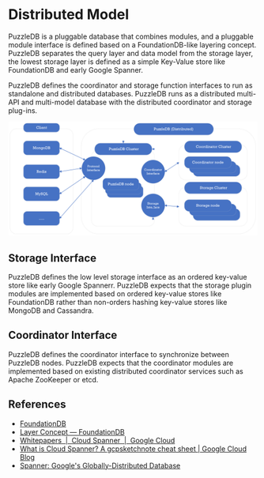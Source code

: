 # Distributed Model

PuzzleDB is a pluggable database that combines modules, and a pluggable module interface is defined based on a FoundationDB-like layering concept. PuzzleDB separates the query layer and data model from the storage layer, the lowest storage layer is defined as a simple Key-Value store like FoundationDB and early Google Spanner.

PuzzleDB defines the coordinator and storage function interfaces to run as standalone and distributed databases. PuzzleDB runs as a distributed multi-API and multi-model database with the distributed coordinator and storage plug-ins.

![](img/distributed_model.png)

## Storage Interface

PuzzleDB defines the low level storage interface as an ordered key-value store like early Google Spannerr. PuzzleDB expects that the storage plugin modules are implemented based on ordered key-value stores like FoundationDB rather than non-orders hashing key-value stores like MongoDB and Cassandra. 

## Coordinator Interface

PuzzleDB defines the coordinator interface to synchronize between PuzzleDB nodes. PuzzleDB expects that the coordinator modules are implemented based on existing distributed coordinator services such as Apache ZooKeeper or etcd.

## References

- [FoundationDB](https://www.foundationdb.org/)
- [Layer Concept — FoundationDB ](https://apple.github.io/foundationdb/layer-concept.html)
- [Whitepapers  |  Cloud Spanner  |  Google Cloud](https://cloud.google.com/spanner/docs/whitepapers)
- [What is Cloud Spanner? A gcpsketchnote cheat sheet | Google Cloud Blog](https://cloud.google.com/blog/en/topics/developers-practitioners/what-cloud-spanner?hl=en)
- [Spanner: Google's Globally-Distributed Database](https://research.google/pubs/pub39966/)